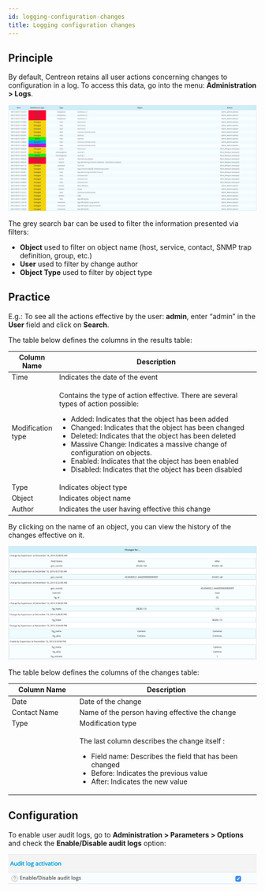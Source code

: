 ```yaml
---
id: logging-configuration-changes
title: Logging configuration changes
---
```


## Principle

By default, Centreon retains all user actions concerning changes to
configuration in a log. To access this data, go into the menu: **Administration
\> Logs**.

![image](../assets/administration/fsearchlogs.png)

The grey search bar can be used to filter the information presented via filters:

- **Object** used to filter on object name (host, service, contact, SNMP trap
definition, group, etc.)
- **User** used to filter by change author
- **Object Type** used to filter by object type

## Practice

E.g.: To see all the actions effective by the user: **admin**, enter “admin” in
the **User** field and click on **Search**.

The table below defines the columns in the results table:

<table>
<colgroup>
<col style="width: 17%" />
<col style="width: 82%" />
</colgroup>
<thead>
<tr class="header">
<th>Column Name</th>
<th>Description</th>
</tr>
</thead>
<tbody>
<tr class="odd">
<td>Time</td>
<td>Indicates the date of the event</td>
</tr>
<tr class="even">
<td>Modification type</td>
<td><p>Contains the type of action effective. There are several types of action possible:</p>
<ul>
<li>Added: Indicates that the object has been added</li>
<li>Changed: Indicates that the object has been changed</li>
<li>Deleted: Indicates that the object has been deleted</li>
<li>Massive Change: Indicates a massive change of configuration on objects.</li>
<li>Enabled: Indicates that the object has been enabled</li>
<li>Disabled: Indicates that the object has been disabled</li>
</ul></td>
</tr>
<tr class="odd">
<td>Type</td>
<td>Indicates object type</td>
</tr>
<tr class="even">
<td>Object</td>
<td>Indicates object name</td>
</tr>
<tr class="odd">
<td>Author</td>
<td>Indicates the user having effective this change</td>
</tr>
</tbody>
</table>

By clicking on the name of an object, you can view the history of the changes
effective on it.

![image](../assets/administration/fobjectmodif.png)

The table below defines the columns of the changes table:

<table>
<colgroup>
<col style="width: 27%" />
<col style="width: 72%" />
</colgroup>
<thead>
<tr class="header">
<th>Column Name</th>
<th>Description</th>
</tr>
</thead>
<tbody>
<tr class="odd">
<td>Date</td>
<td>Date of the change</td>
</tr>
<tr class="even">
<td>Contact Name</td>
<td>Name of the person having effective the change</td>
</tr>
<tr class="odd">
<td>Type</td>
<td>Modification type</td>
</tr>
<tr class="even">
<td></td>
<td><p>The last column describes the change itself :</p>
<ul>
<li>Field name: Describes the field that has been changed</li>
<li>Before: Indicates the previous value</li>
<li>After: Indicates the new value</li>
</ul></td>
</tr>
</tbody>
</table>

## Configuration

To enable user audit logs, go to **Administration \> Parameters \> Options** and
check the **Enable/Disable audit logs** option:

![image](../assets/administration/logs_audit_enable.png)
